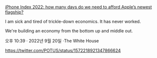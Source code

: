 [iPhone Index 2022: how many days do we need to afford Apple’s newest flagship?](https://www.picodi.com/my/bargain-hunting/iphone-index-2022)

I am sick and tired of trickle-down economics. It has never worked.

We're building an economy from the bottom up and middle out.

오후 10:39 · 2022년 9월 20일
·The White House

https://twitter.com/POTUS/status/1572218921347866624


